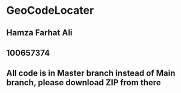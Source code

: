 # GeoCodeLocater
## Hamza Farhat Ali 
## 100657374 
## All code is in Master branch instead of Main branch, please download ZIP from there
